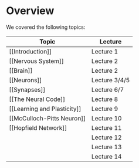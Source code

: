 # Overview
We covered the following topics:

| Topic                       | Lecture       |
| --------------------------- | ------------- |
| [[Introduction]]            | Lecture 1     |
| [[Nervous System]]          | Lecture 2     |
| [[Brain]]                   | Lecture 2     |
| [[Neurons]]                 | Lecture 3/4/5 |
| [[Synapses]]                | Lecture 6/7   |
| [[The Neural Code]]         | Lecture 8     |
| [[Learning and Plasticity]] | Lecture 9     |
| [[McCulloch-Pitts Neuron]]  | Lecture 10    |
| [[Hopfield Network]]                            | Lecture 11              |
|                             | Lecture 12              |
|                             | Lecture 13              |
|                             | Lecture 14              |




 
 
 
 